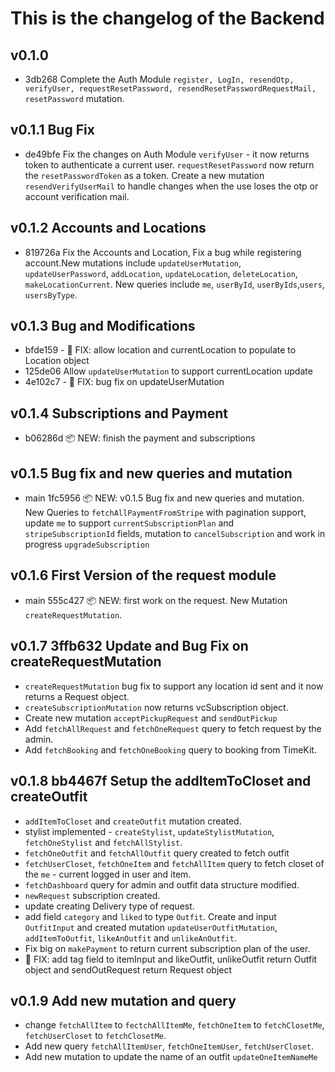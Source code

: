 # This is the changelog of the Backend

## v0.1.0

- 3db268 Complete the Auth Module `register, LogIn, resendOtp, verifyUser, requestResetPassword, resendResetPasswordRequestMail, resetPassword` mutation.

## v0.1.1 Bug Fix

- de49bfe Fix the changes on Auth Module `verifyUser` - it now returns token to authenticate a current user. `requestResetPassword` now return the `resetPasswordToken` as a token. Create a new mutation `resendVerifyUserMail` to handle changes when the use loses the otp or account verification mail.

## v0.1.2 Accounts and Locations

- 819726a Fix the Accounts and Location, Fix a bug while registering account.New mutations include `updateUserMutation`, `updateUserPassword`, `addLocation`, `updateLocation`, `deleteLocation`, `makeLocationCurrent`. New queries include `me`, `userById`, `userByIds`,`users`, `usersByType`.

## v0.1.3 Bug and Modifications

- bfde159 - 🐛 FIX: allow location and currentLocation to populate to Location object
- 125de06 Allow `updateUserMutation` to support currentLocation update
- 4e102c7 - 🐛 FIX: bug fix on updateUserMutation

## v0.1.4 Subscriptions and Payment

- b06286d 📦 NEW: finish the payment and subscriptions

## v0.1.5 Bug fix and new queries and mutation

- main 1fc5956 📦 NEW: v0.1.5 Bug fix and new queries and mutation. New Queries to `fetchAllPaymentFromStripe` with pagination support, update `me` to support `currentSubscriptionPlan` and `stripeSubscriptionId` fields, mutation to `cancelSubscription` and work in progress `upgradeSubscription`

## v0.1.6 First Version of the request module

- main 555c427 📦 NEW: first work on the request. New Mutation `createRequestMutation`.

## v0.1.7 3ffb632 Update and Bug Fix on createRequestMutation

- `createRequestMutation` bug fix to support any location id sent and it now returns a Request object.
- `createSubscriptionMutation` now returns vcSubscription object.
- Create new mutation `acceptPickupRequest` and `sendOutPickup`
- Add `fetchAllRequest` and `fetchOneRequest` query to fetch request by the admin.
- Add `fetchBooking` and `fetchOneBooking` query to booking from TimeKit.

## v0.1.8 bb4467f Setup the addItemToCloset and createOutfit

- `addItemToCloset` and `createOutfit` mutation created.
- stylist implemented - `createStylist`, `updateStylistMutation`, `fetchOneStylist` and `fetchAllStylist`.
- `fetchOneOutfit` and `fetchAllOutfit` query created to fetch outfit
- `fetchUserCloset`, `fetchOneItem` and `fetchAllItem` query to fetch closet of the `me` - current logged in user and item.
- `fetchDashboard` query for admin and outfit data structure modified.
- `newRequest` subscription created.
- update creating Delivery type of request.
- add field `category` and `liked` to type `Outfit`. Create and input `OutfitInput` and created mutation `updateUserOutfitMutation`, `addItemToOutfit`, `likeAnOutfit` and `unlikeAnOutfit`.
- Fix big on `makePayment` to return current subscription plan of the user.
- 🐛 FIX: add tag field to itemInput and likeOutfit, unlikeOutfit return Outfit object and sendOutRequest return Request object

## v0.1.9 Add new mutation and query

- change `fetchAllItem` to `fectchAllItemMe`, `fetchOneItem` to `fetchClosetMe`, `fetchUserCloset` to `fetchClosetMe`.
- Add new query `fetchAllItemUser`, `fetchOneItemUser`, `fetchUserCloset`.
- Add new mutation to update the name of an outfit `updateOneItemNameMe`
